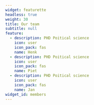 ```yaml
---
widget: featurette
headless: true
weight: 30
title: Our team
subtitle: null
feature:
  - description: PHD Poitical science
    icon: user
    icon_pack: fas
    name: Henk
  - description: PHD Poitical science
    icon: user
    icon_pack: fas
    name: Piet
  - description: PHD Poitical science
    icon: user
    icon_pack: fas
    name: Jan
widget_id: members
---
```

